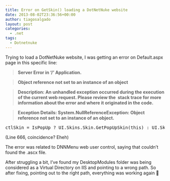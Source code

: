 ```yaml
---
title: Error on GetSkin() loading a DotNetNuke website
date: 2013-08-02T23:36:56+00:00
author: tiagosalgado
layout: post
categories:
  - .net
tags:
  - Dotnetnuke
---
```

Trying to load a DotNetNuke website, I was getting an error on Default.aspx page in this specific line:

> **Server Error in &#8216;/&#8217; Application.**
  
> **Object reference not set to an instance of an object**
  
> **Description: An unhandled exception occurred during the execution of the current web request. Please review the  stack trace for more information about the error and where it originated in the code.**
  
> **<span>Exception Details: System.NullReferenceException: Object reference not set to an instance of an object.</span>**

<pre class="brush: csharp; title: ; notranslate" title="">ctlSkin = IsPopUp ? UI.Skins.Skin.GetPopUpSkin(this) : UI.Skins.Skin.GetSkin(this); </pre>

(Line 666, coincidence? Eheh)

The error was related to DNNMenu web user control, saying that couldn&#8217;t found the .ascx file.

After struggling a bit, I&#8217;ve found my DesktopModules folder was being considered as a Virtual Directory on IIS and pointing to a wrong path. So after fixing, pointing out to the right path, everything was working again 🙂